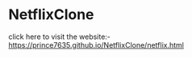 # NetflixClone

click here to visit the website:-  https://prince7635.github.io/NetflixClone/netflix.html
